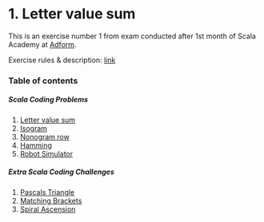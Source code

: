 # 1. Letter value sum

This is an exercise number 1 from exam conducted after 1st month of Scala Academy at [Adform](https://github.com/adform).

Exercise rules & description: [link](https://www.reddit.com/r/dailyprogrammer/comments/onfehl/20210719_challenge_399_easy_letter_value_sum/)

### Table of contents
##### Scala Coding Problems
1. [Letter value sum](https://github.com/rafalkac02/adform-scala-academy-exam0-exercise-1)
2. [Isogram](https://github.com/rafalkac02/adform-scala-academy-exam0-exercise-2)
3. [Nonogram row](https://github.com/rafalkac02/adform-scala-academy-exam0-exercise-3)
4. [Hamming](https://github.com/rafalkac02/adform-scala-academy-exam0-exercise-4)
5. [Robot Simulator](https://github.com/rafalkac02/adform-scala-academy-exam0-exercise-5)

##### Extra Scala Coding Challenges
1. [Pascals Triangle](https://github.com/rafalkac02/dform-scala-academy-exam0-extra-1)
2. [Matching Brackets](https://github.com/rafalkac02/dform-scala-academy-exam0-extra-2)
3. [Spiral Ascension](https://github.com/rafalkac02/dform-scala-academy-exam0-extra-3)